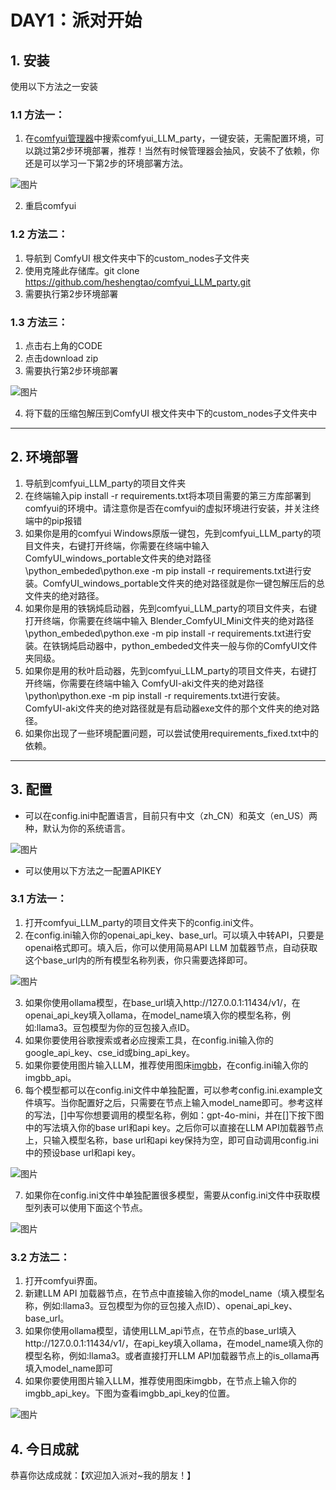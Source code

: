 # DAY1：派对开始
## 1. 安装
使用以下方法之一安装
### 1.1 方法一：
1. 在[comfyui管理器](https://github.com/ltdrdata/ComfyUI-Manager)中搜索comfyui_LLM_party，一键安装，无需配置环境，可以跳过第2步环境部署，推荐！当然有时候管理器会抽风，安装不了依赖，你还是可以学习一下第2步的环境部署方法。

![图片](../img/1-1.PNG)

2. 重启comfyui
### 1.2 方法二：
1. 导航到 ComfyUI 根文件夹中下的custom_nodes子文件夹
2. 使用克隆此存储库。git clone https://github.com/heshengtao/comfyui_LLM_party.git
3. 需要执行第2步环境部署
### 1.3 方法三：
1. 点击右上角的CODE
2. 点击download zip
3. 需要执行第2步环境部署

![图片](../img/1-2.PNG)

4. 将下载的压缩包解压到ComfyUI 根文件夹中下的custom_nodes子文件夹中

---
## 2. 环境部署
1. 导航到comfyui_LLM_party的项目文件夹
2. 在终端输入pip install -r requirements.txt将本项目需要的第三方库部署到comfyui的环境中。请注意你是否在comfyui的虚拟环境进行安装，并关注终端中的pip报错
3. 如果你是用的comfyui Windows原版一键包，先到comfyui_LLM_party的项目文件夹，右键打开终端，你需要在终端中输入 ComfyUI_windows_portable文件夹的绝对路径\python_embeded\python.exe -m pip install -r requirements.txt进行安装。ComfyUI_windows_portable文件夹的绝对路径就是你一键包解压后的总文件夹的绝对路径。
4. 如果你是用的铁锅炖启动器，先到comfyui_LLM_party的项目文件夹，右键打开终端，你需要在终端中输入 Blender_ComfyUI_Mini文件夹的绝对路径\python_embeded\python.exe -m pip install -r requirements.txt进行安装。在铁锅炖启动器中，python_embeded文件夹一般与你的ComfyUI文件夹同级。
5. 如果你是用的秋叶启动器，先到comfyui_LLM_party的项目文件夹，右键打开终端，你需要在终端中输入 ComfyUI-aki文件夹的绝对路径\python\python.exe -m pip install -r requirements.txt进行安装。 ComfyUI-aki文件夹的绝对路径就是有启动器exe文件的那个文件夹的绝对路径。
6. 如果你出现了一些环境配置问题，可以尝试使用requirements_fixed.txt中的依赖。

---
## 3. 配置
- 可以在config.ini中配置语言，目前只有中文（zh_CN）和英文（en_US）两种，默认为你的系统语言。

![图片](../img/1-3.PNG)

- 可以使用以下方法之一配置APIKEY
### 3.1 方法一：
1. 打开comfyui_LLM_party的项目文件夹下的config.ini文件。
2. 在config.ini输入你的openai_api_key、base_url。可以填入中转API，只要是openai格式即可。填入后，你可以使用简易API LLM 加载器节点，自动获取这个base_url内的所有模型名称列表，你只需要选择即可。

![图片](../img/1-4.PNG)

3. 如果你使用ollama模型，在base_url填入http://127.0.0.1:11434/v1/，在openai_api_key填入ollama，在model_name填入你的模型名称，例如:llama3。豆包模型为你的豆包接入点ID。
4. 如果你要使用谷歌搜索或者必应搜索工具，在config.ini输入你的google_api_key、cse_id或bing_api_key。
5. 如果你要使用图片输入LLM，推荐使用图床[imgbb](https://imgbb.io)，在config.ini输入你的imgbb_api。
6. 每个模型都可以在config.ini文件中单独配置，可以参考config.ini.example文件填写。当你配置好之后，只需要在节点上输入model_name即可。参考这样的写法，[]中写你想要调用的模型名称，例如：gpt-4o-mini，并在[]下按下图中的写法填入你的base url和api key。之后你可以直接在LLM API加载器节点上，只输入模型名称，base url和api key保持为空，即可自动调用config.ini中的预设base url和api key。

![图片](../img/1-5.PNG)

7. 如果你在config.ini文件中单独配置很多模型，需要从config.ini文件中获取模型列表可以使用下面这个节点。

![图片](../img/1-6.PNG)

### 3.2 方法二：
1. 打开comfyui界面。
2. 新建LLM API 加载器节点，在节点中直接输入你的model_name（填入模型名称，例如:llama3。豆包模型为你的豆包接入点ID）、openai_api_key、base_url。
3. 如果你使用ollama模型，请使用LLM_api节点，在节点的base_url填入http://127.0.0.1:11434/v1/，在api_key填入ollama，在model_name填入你的模型名称，例如:llama3。或者直接打开LLM API加载器节点上的is_ollama再填入model_name即可
4. 如果你要使用图片输入LLM，推荐使用图床imgbb，在节点上输入你的imgbb_api_key。下图为查看imgbb_api_key的位置。

![图片](../img/1-7.jpg)

## 4. 今日成就
恭喜你达成成就：【欢迎加入派对~我的朋友！】